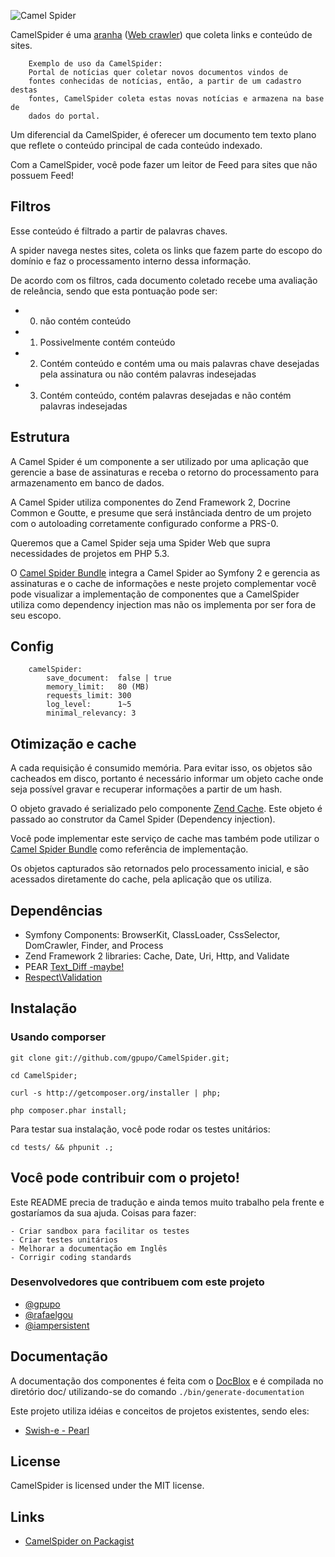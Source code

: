 ![Camel
Spider](http://www.camel-spiders.net/images/camel-spider-head.jpg)

CamelSpider é uma [aranha](http://www.camel-spiders.net/) ([Web crawler](http://en.wikipedia.org/wiki/Web_spider)) que coleta links e conteúdo de sites.

        Exemplo de uso da CamelSpider:
        Portal de notícias quer coletar novos documentos vindos de
        fontes conhecidas de notícias, então, a partir de um cadastro destas
        fontes, CamelSpider coleta estas novas notícias e armazena na base de
        dados do portal.


Um diferencial da CamelSpider, é oferecer um documento tem texto plano
que reflete o conteúdo principal de cada conteúdo indexado.

Com a CamelSpider, você pode fazer um leitor de Feed para sites que não
possuem Feed!

## Filtros

Esse conteúdo é filtrado a partir de palavras chaves.

A spider navega nestes sites, coleta os links que fazem parte do escopo do domínio e faz o processamento interno dessa informação.

De acordo com os filtros, cada documento coletado recebe uma avaliação
de releância, sendo que esta pontuação pode ser:

 * 0) não contém conteúdo
 * 1) Possivelmente contém conteúdo
 * 2) Contém conteúdo e contém uma ou mais palavras chave desejadas pela assinatura ou não contém palavras indesejadas
 * 3) Contém conteúdo, contém palavras desejadas e não contém palavras indesejadas

## Estrutura 

A Camel Spider é um componente a ser utilizado por uma aplicação que gerencie a base de assinaturas e receba o retorno do processamento para armazenamento em banco de dados.

A Camel Spider utiliza componentes do Zend Framework 2, Docrine Common e Goutte, e presume que será instânciada dentro de um projeto com o autoloading corretamente configurado conforme a PRS-0.

Queremos que a Camel Spider seja uma Spider Web que supra necessidades de projetos em PHP 5.3.

O [Camel Spider Bundle](http://github.com/gpupo/CamelSpiderBundle) integra a Camel Spider ao Symfony 2 e gerencia as assinaturas e o cache de informações e neste projeto complementar você pode visualizar a implementação de componentes que a CamelSpider utiliza como dependency injection mas não os implementa por ser fora de seu escopo.

## Config

        camelSpider:
            save_document:  false | true
            memory_limit:   80 (MB)
            requests_limit: 300
            log_level:      1~5
            minimal_relevancy: 3

## Otimização e cache

A cada requisição é consumido memória.
Para evitar isso, os objetos são cacheados em disco, portanto é
necessário informar um objeto cache onde seja possível gravar e
recuperar informações a partir de um hash.


O objeto gravado é serializado pelo componente [Zend Cache](http://framework.zend.com/manual/en/zend.cache.html).
Este objeto é passado ao construtor da Camel Spider (Dependency
injection).

Você pode implementar este serviço de cache mas também pode utilizar o  [Camel Spider Bundle](http://github.com/gpupo/CamelSpiderBundle) como referência de implementação.


Os objetos capturados são retornados pelo processamento inicial, e são
acessados diretamente do cache, pela aplicação que os utiliza.

## Dependências

* Symfony Components: BrowserKit, ClassLoader, CssSelector, DomCrawler, Finder, and Process
* Zend Framework 2 libraries: Cache, Date, Uri, Http, and Validate
* PEAR [Text_Diff -maybe!](http://pear.php.net/package/Text_Diff)
* [Respect\Validation](http://respect.github.com)

## Instalação

### Usando comporser

```
git clone git://github.com/gpupo/CamelSpider.git;

cd CamelSpider;

curl -s http://getcomposer.org/installer | php;

php composer.phar install;

```


Para testar sua instalação, você pode rodar os testes unitários:


```
cd tests/ && phpunit .;

```

## Você pode contribuir com o projeto!

Este README precia de tradução e ainda temos muito trabalho pela frente e gostaríamos da sua ajuda.
Coisas para fazer:

    - Criar sandbox para facilitar os testes
    - Criar testes unitários
    - Melhorar a documentação em Inglês
    - Corrigir coding standards

### Desenvolvedores que contribuem com este projeto

* [@gpupo](https://github.com/gpupo)
* [@rafaelgou](https://github.com/rafaelgou)
* [@iampersistent](https://github.com/iampersistent)



## Documentação

A documentação dos componentes é feita com o [DocBlox](http://www.docblox-project.org/) 
e é compilada no diretório doc/ utilizando-se do comando
`./bin/generate-documentation`

Este projeto utiliza idéias e conceitos de projetos existentes, sendo eles:

* [Swish-e - Pearl](http://swish-e.org/docs/spider.html)


## License

CamelSpider is licensed under the MIT license. 


## Links

* [CamelSpider on Packagist](http://packagist.org/packages/gpupo/camelspider)

